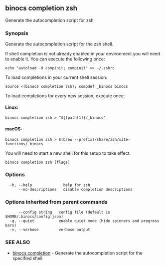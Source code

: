## binocs completion zsh

Generate the autocompletion script for zsh

### Synopsis

Generate the autocompletion script for the zsh shell.

If shell completion is not already enabled in your environment you will need
to enable it.  You can execute the following once:

	echo "autoload -U compinit; compinit" >> ~/.zshrc

To load completions in your current shell session:

	source <(binocs completion zsh); compdef _binocs binocs

To load completions for every new session, execute once:

#### Linux:

	binocs completion zsh > "${fpath[1]}/_binocs"

#### macOS:

	binocs completion zsh > $(brew --prefix)/share/zsh/site-functions/_binocs

You will need to start a new shell for this setup to take effect.


```
binocs completion zsh [flags]
```

### Options

```
  -h, --help              help for zsh
      --no-descriptions   disable completion descriptions
```

### Options inherited from parent commands

```
      --config string   config file (default is $HOME/.binocs/config.json)
  -q, --quiet           enable quiet mode (hide spinners and progress bars)
  -v, --verbose         verbose output
```

### SEE ALSO

* [binocs completion](binocs_completion.md)	 - Generate the autocompletion script for the specified shell

